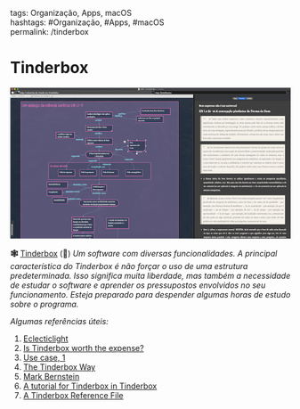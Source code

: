tags: Organização, Apps, macOS  
hashtags: #Organização, #Apps, #macOS  
permalink: /tinderbox

# Tinderbox  
  
![Tinderbox](./img/apps/Tind.png)  
  
  
**🕸️** [Tinderbox](http://www.eastgate.com) () *Um software com diversas funcionalidades. A principal característica do Tinderbox é não forçar o uso de uma estrutura predeterminada. Isso significa muita liberdade, mas também a necessidade de estudar o software e aprender os pressupostos envolvidos no seu funcionamento. Esteja preparado para despender algumas horas de estudo sobre o programa.*  
  
*Algumas referências úteis:*  
  
1. [Eclecticlight](https://eclecticlight.co/tag/eastgate/)  
2. [Is Tinderbox worth the expense?](https://welcometosherwood.wordpress.com/2019/05/11/is-tinderbox-worth-the-expense/)  
3. [Use case, 1](https://discourse.devontechnologies.com/t/tinderbox-users/22984/28?u=)  
4. [The Tinderbox Way](http://changyun.net)  
5. [Mark Bernstein](https://www.markbernstein.org)  
6. [A tutorial for Tinderbox in Tinderbox](http://forum.eastgate.com/t/a-tutorial-for-tinderbox-in-tinderbox/2554)  
7. [A Tinderbox Reference File](http://atbref.com//)  
  

